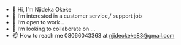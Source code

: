 - 👋 Hi, I’m Njideka Okeke 
- 👀 I’m interested in a customer service,/ support job
- 🌱 I’m open to work ..
- 💞️ I’m looking to collaborate on ...
- 📫 How to reach me 08066043363 at njideokeke83@gmail.com

<!---
Njideokeke83/Njideokeke83 is a ✨ special ✨ repository because its `README.md` (this file) appears on your GitHub profile.
You can click the Preview link to take a look at your changes.
--->
